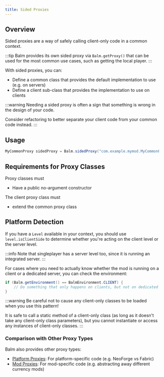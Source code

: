 ```yaml
---
title: Sided Proxies
---
```


## Overview

Sided proxies are a way of safely calling client-only code in a common context.

:::tip
Balm provides its own sided proxy via `Balm.getProxy()` that can be used for the most common use cases, such as getting the local player.
:::

With sided proxies, you can:

- Define a common class that provides the default implementation to use (e.g. on servers)
- Define a client sub-class that provides the implementation to use on clients

:::warning
Needing a sided proxy is often a sign that something is wrong in the design of your code.

Consider refactoring to better separate your client code from your common code instead.
:::

## Usage

```java
MyCommonProxy sidedProxy = Balm.sidedProxy("com.example.mymod.MyCommonProxy","com.example.mymod.client.MyClientProxy").get();
```

## Requirements for Proxy Classes

Proxy classes must

- Have a public no-argument constructor

The client proxy class must

- extend the common proxy class

## Platform Detection

If you have a `Level` available in your context, you should use `level.isClientSide` to determine whether you're acting on the client level or the server level.

:::info
Note that singleplayer has a server level too, since it is running an integrated server.
:::

For cases where you need to actually know whether the mod is running on a client or a dedicated server, you can check the environment:

```java
if (Balm.getEnvironment() == BalmEnvironment.CLIENT) {
    // Do something that only happens on clients, but not on dedicated servers
}
```

:::warning
Be careful not to cause any client-only classes to be loaded when you use this pattern!

It is safe to call a static method of a client-only class (as long as it doesn't take any client-only class parameters), but you cannot instantiate or access any instances of client-only classes.
:::

### Comparison with Other Proxy Types

Balm also provides other proxy types:

- [Platform Proxies](./platform-proxy.md): For platform-specific code (e.g. NeoForge vs Fabric)
- [Mod Proxies](./mod-proxy.md): For mod-specific code (e.g. abstracting away different currency mods)